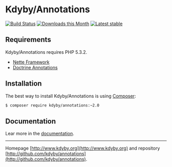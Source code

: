 Kdyby/Annotations
======

[![Build Status](https://travis-ci.org/Kdyby/Annotations.svg?branch=master)](https://travis-ci.org/Kdyby/Annotations)
[![Downloads this Month](https://img.shields.io/packagist/dm/Kdyby/Annotations.svg)](https://packagist.org/packages/Kdyby/Annotations)
[![Latest stable](https://img.shields.io/packagist/v/kdyby/annotations.svg)](https://packagist.org/packages/kdyby/annotations)


Requirements
------------

Kdyby/Annotations requires PHP 5.3.2.

- [Nette Framework](https://github.com/nette/nette)
- [Doctrine Annotations](https://github.com/doctrine/annotations)


Installation
------------

The best way to install Kdyby/Annotations is using  [Composer](http://getcomposer.org/):

```sh
$ composer require kdyby/annotations:~2.0
```


Documentation
------------

Lear more in the [documentation](https://github.com/Kdyby/Annotations/blob/master/docs/en/index.md).


-----

Homepage [http://www.kdyby.org](http://www.kdyby.org) and repository [http://github.com/kdyby/annotations](http://github.com/kdyby/annotations).
